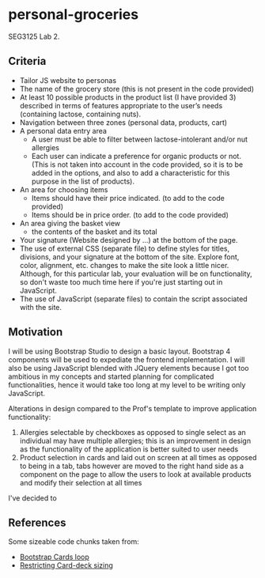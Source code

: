 # personal-groceries
SEG3125 Lab 2.

## Criteria

- Tailor JS website to personas
- The name of the grocery store (this is not present in the code provided)
- At least 10 possible products in the product list (I have provided 3) described in terms of features appropriate to the user’s needs (containing lactose, containing nuts).
- Navigation between three zones (personal data, products, cart)
- A personal data entry area
    - A user must be able to filter between lactose-intolerant and/or nut allergies
    - Each user can indicate a preference for organic products or not. (This is not taken into account in the code provided, so it is to be added in the options, and also to add a characteristic for this purpose in the list of products).
- An area for choosing items
    - Items should have their price indicated. (to add to the code provided)
    - Items should be in price order. (to add to the code provided)
- An area giving the basket view
    - the contents of the basket and its total
- Your signature (Website designed by ...) at the bottom of the page.
- The use of external CSS (separate file) to define styles for titles, divisions, and your signature at the bottom of the site. Explore font, color, alignment, etc. changes to make the site look a little nicer. Although, for this particular lab, your evaluation will be on functionality, so don't waste too much time here if you're just starting out in JavaScript.
- The use of JavaScript (separate files) to contain the script associated with the site.


## Motivation

I will be using Bootstrap Studio to design a basic layout. Bootstrap 4 components will be used to expediate the frontend implementation. I will also be using JavaScript blended with JQuery elements because I got too ambitious in my concepts and started planning for complicated functionalities, hence it would take too long at my level to be writing only JavaScript.

Alterations in design compared to the Prof's template to improve application functionality:

1. Allergies selectable by checkboxes as opposed to single select as an individual may have multiple allergies; this is an improvement in design as the functionality of the application is better suited to user needs
1. Product selection in cards and laid out on screen at all times as opposed to being in a tab, tabs however are moved to the right hand side as a component on the page to allow the users to look at available products and modify their selection at all times

I've decided to 


## References

Some sizeable code chunks taken from:

- [Bootstrap Cards loop](https://stackoverflow.com/questions/63074270/create-a-loop-of-bootstrap-4-card-with-given-array)
- [Restricting Card-deck sizing](https://stackoverflow.com/questions/38895106/how-to-limit-number-of-columns-of-card-deck)
